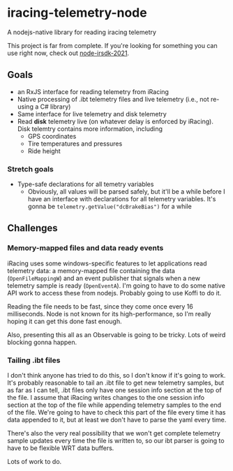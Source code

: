 # iracing-telemetry-node

A nodejs-native library for reading iracing telemetry

This project is far from complete. If you're looking for something you can use right now, check out [node-irsdk-2021](https://github.com/mcalapurge/node-irsdk).

## Goals

- an RxJS interface for reading telemetry from iRacing
- Native processing of .ibt telemetry files and live telemetry (i.e., not re-using a C# library)
- Same interface for live telemetry and disk telemetry
- Read **disk** telemetry live (on whatever delay is enforced by iRacing). Disk telemtry contains more information, including
  - GPS coordinates
  - Tire temperatures and pressures
  - Ride height

### Stretch goals

- Type-safe declarations for all temetry variables
  - Obviously, all values will be parsed safely, but it'll be a while before I have an interface with declarations for all telemetry variables. It's gonna be `telemetry.getValue("dcBrakeBias")` for a while

## Challenges

### Memory-mapped files and data ready events

iRacing uses some windows-specific features to let applications read telemetry data: a memory-mapped file containing the data (`OpenFileMappingW`) and an event publisher that signals when a new telemetry sample is ready (`OpenEventA`). I'm going to have to do some native API work to access these from nodejs. Probably going to use Koffi to do it.

Reading the file needs to be fast, since they come once every 16 milliseconds. Node is not known for its high-performance, so I'm really hoping it can get this done fast enough.

Also, presenting this all as an Observable is going to be tricky. Lots of weird blocking gonna happen.

### Tailing .ibt files

I don't think anyone has tried to do this, so I don't know if it's going to work. It's probably reasonable to tail an .ibt file to get new telemetry samples, but as far as I can tell, .ibt files only have one session info section at the top of the file. I assume that iRacing writes changes to the one session info section at the top of the file while appending telemetry samples to the end of the file. We're going to have to check this part of the file every time it has data appended to it, but at least we don't have to parse the yaml every time.

There's also the very real possibility that we won't get complete telemetry sample updates every time the file is written to, so our ibt parser is going to have to be flexible WRT data buffers.

Lots of work to do.
